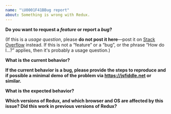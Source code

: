 ```yaml
---
name: "\U0001F41BBug report"
about: Something is wrong with Redux.
---
```


**Do you want to request a _feature_ or report a _bug_?**

(If this is a _usage question_, please **do not post it here**—post it on [Stack Overflow](http://stackoverflow.com/questions/tagged/redux) instead. If this is not a “feature” or a “bug”, or the phrase “How do I...?” applies, then it's probably a usage question.)

**What is the current behavior?**

**If the current behavior is a bug, please provide the steps to reproduce and if possible a minimal demo of the problem via https://jsfiddle.net or similar.**

**What is the expected behavior?**

**Which versions of Redux, and which browser and OS are affected by this issue? Did this work in previous versions of Redux?**
